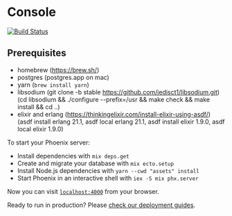 # Console

[![Build Status](https://travis-ci.com/helium/console.svg?token=xtWAyYdyp7b1J2ZaarWy&branch=master)](https://travis-ci.com/helium/console)

## Prerequisites

- homebrew (https://brew.sh/)
- postgres (postgres.app on mac)
- yarn (`brew install yarn`)
- libsodium (git clone -b stable https://github.com/jedisct1/libsodium.git) (cd libsodium && ./configure --prefix=/usr && make check && make install && cd ..)
- elixir and erlang (https://thinkingelixir.com/install-elixir-using-asdf/) (asdf install erlang 21.1, asdf local erlang 21.1, asdf install elixir 1.9.0, asdf local elixir 1.9.0)

To start your Phoenix server:

- Install dependencies with `mix deps.get`
- Create and migrate your database with `mix ecto.setup`
- Install Node.js dependencies with `yarn --cwd "assets" install`
- Start Phoenix in an interactive shell with `iex -S mix phx.server`

Now you can visit [`localhost:4000`](http://localhost:4000) from your browser.

Ready to run in production? Please [check our deployment guides](http://www.phoenixframework.org/docs/deployment).
